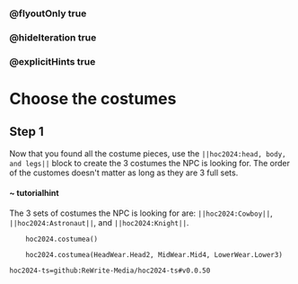 ### @flyoutOnly true
### @hideIteration true
### @explicitHints true

# Choose the costumes

## Step 1
Now that you found all the costume pieces, use the ``||hoc2024:head, body, and legs||`` block to create the 3 costumes the NPC is looking for. The order of the customes doesn't matter as long as they are 3 full sets.

#### ~ tutorialhint
The 3 sets of costumes the NPC is looking for are: ``||hoc2024:Cowboy||``, ``||hoc2024:Astronaut||``, and ``||hoc2024:Knight||``.


```ghost
    hoc2024.costumea()
```
```template
    hoc2024.costumea(HeadWear.Head2, MidWear.Mid4, LowerWear.Lower3)
```

```package
hoc2024-ts=github:ReWrite-Media/hoc2024-ts#v0.0.50
```